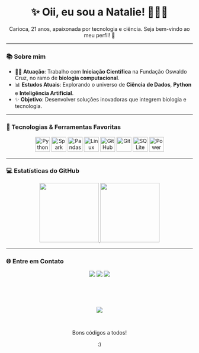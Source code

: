 <h1 align="center">✨ Oii, eu sou a Natalie! 👩‍💻🤓 </h1>

<p align="center">  
Carioca, 21 anos, apaixonada por tecnologia e ciência.  
Seja bem-vindo ao meu perfil! 🌟  
</p>

---

### 📚 **Sobre mim**  
- 👩‍🔬 **Atuação**: Trabalho com **Iniciação Científica** na Fundação Oswaldo Cruz, no ramo de **biologia computacional**.  
- 📊 **Estudos Atuais**: Explorando o universo de **Ciência de Dados**, **Python** e **Inteligência Artificial**.  
- ✨ **Objetivo**: Desenvolver soluções inovadoras que integrem biologia e tecnologia.  

---

### 🔧 Tecnologias & Ferramentas Favoritas
<div align="center"> 
  <img src="https://cdn.jsdelivr.net/gh/devicons/devicon/icons/python/python-original.svg" height="40" alt="Python" title="Python"/> 
  <img src="https://upload.wikimedia.org/wikipedia/commons/f/f3/Apache_Spark_logo.svg" height="40" alt="Spark" title="Apache Spark"/>
  <img src="https://cdn.jsdelivr.net/gh/devicons/devicon/icons/pandas/pandas-original.svg" height="40" alt="Pandas" title="Pandas"/> 
  <img src="https://cdn.jsdelivr.net/gh/devicons/devicon/icons/linux/linux-original.svg" height="40" alt="Linux" title="Linux"/> 
  <img src="https://cdn.jsdelivr.net/gh/devicons/devicon/icons/github/github-original.svg" height="40" alt="GitHub" title="GitHub"/> 
  <img src="https://cdn.jsdelivr.net/gh/devicons/devicon/icons/git/git-original.svg" height="40" alt="Git" title="Git"/> 
  <img src="https://cdn.jsdelivr.net/gh/devicons/devicon/icons/sqlite/sqlite-original.svg" height="40" alt="SQLite" title="SQLite"/> 
  <img src="https://img.icons8.com/color/48/000000/power-bi.png" height="40" alt="Power BI" title="Power BI"/> 
</div>

---

### 💻 **Estatísticas do GitHub**  

<div align="center">  
  <a href="https://github.com/namqs">  
    <img height="160em" src="https://github-readme-stats.vercel.app/api?username=namqs&show_icons=true&theme=midnight-purple&include_all_commits=true&count_private=true"/>  
    <img height="160em" src="https://github-readme-stats.vercel.app/api/top-langs/?username=namqs&layout=compact&langs_count=7&theme=midnight-purple"/>  
  </a>  
</div>  

---

### 🌐 **Entre em Contato**

<div align="center">  
  <a href="https://linkedin.com/in/natalie-marques" target="_blank"><img src="https://img.shields.io/badge/-LinkedIn-%230077B5?style=for-the-badge&logo=linkedin&logoColor=white" target="_blank"></a>  
  <a href="mailto:natalie.marques@example.com"><img src="https://img.shields.io/badge/-Email-%23333?style=for-the-badge&logo=gmail&logoColor=white" target="_blank"></a>  
  <a href="https://instagram.com/namqs_" target="_blank"><img src="https://img.shields.io/badge/-Instagram-%23E4405F?style=for-the-badge&logo=instagram&logoColor=white" target="_blank"></a> 
</div> 
 
 ##
<br>
<br>
  <p align="center">
    <img src="https://imgur.com/cDr1m0S.gif">
  </p>
<br>
   <p align="center">Bons códigos a todos!</p>
   <p align="center">:)</p>
 
</div>
